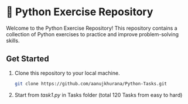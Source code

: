 #  🐍 Python Exercise Repository

Welcome to the Python Exercise Repository! This repository contains a collection of Python exercises to practice and improve problem-solving skills.

## Get Started

1. Clone this repository to your local machine.
   ```bash
   git clone https://github.com/aanujkhurana/Python-Tasks.git

2. Start from *task1.py* in Tasks folder (total 120 Tasks from easy to hard)

